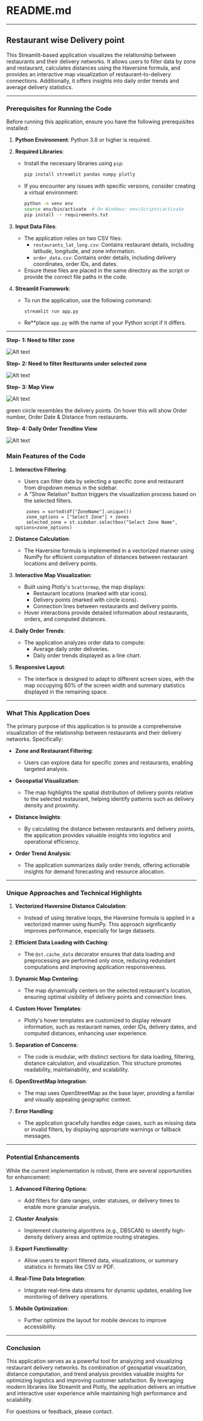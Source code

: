 # README.md

---

## **Restaurant wise Delivery point**

This Streamlit-based application visualizes the relationship between restaurants and their delivery networks. It allows users to filter data by zone and restaurant, calculates distances using the Haversine formula, and provides an interactive map visualization of restaurant-to-delivery connections. Additionally, it offers insights into daily order trends and average delivery statistics.

---

### **Prerequisites for Running the Code**

Before running this application, ensure you have the following prerequisites installed:

1. **Python Environment**: Python 3.8 or higher is required.
2. **Required Libraries**:
   - Install the necessary libraries using `pip`:
     ```bash
     pip install streamlit pandas numpy plotly
     ```
   - If you encounter any issues with specific versions, consider creating a virtual environment:
     ```bash
     python -m venv env
     source env/bin/activate  # On Windows: env\Scripts\activate
     pip install -r requirements.txt
     ```
3. **Input Data Files**:
   - The application relies on two CSV files:
     - `restaurants_lat_long.csv`: Contains restaurant details, including latitude, longitude, and zone information.
     - `order_data.csv`: Contains order details, including delivery coordinates, order IDs, and dates.
   - Ensure these files are placed in the same directory as the script or provide the correct file paths in the code.

4. **Streamlit Framework**:
   - To run the application, use the following command:
     ```bash
     streamlit run app.py
     ```
   - Re**place `app.py` with the name of your Python script if it differs.

---
**Step- 1: Need to filter zone**

![Alt text](images\1.png?raw=true "Title")

**Step- 2: Need to filter Restturants under selected zone**

![Alt text](images\2.png?raw=true "Title")

**Step- 3: Map View**

![Alt text](images\3.png?raw=true "Title")

green circle resembles the delivery points. On hover this will show Order number, Order Date & Distance from restaurants.

**Step- 4: Daily Order Trendline View**

![Alt text](images\4.png?raw=true "Title")

### **Main Features of the Code**

1. **Interactive Filtering**:
   - Users can filter data by selecting a specific zone and restaurant from dropdown menus in the sidebar.
   - A "Show Relation" button triggers the visualization process based on the selected filters.
    ```
        zones = sorted(df["ZoneName"].unique())
        zone_options = ["Select Zone"] + zones
        selected_zone = st.sidebar.selectbox("Select Zone Name", options=zone_options)
    ```

2. **Distance Calculation**:
   - The Haversine formula is implemented in a vectorized manner using NumPy for efficient computation of distances between restaurant locations and delivery points.

3. **Interactive Map Visualization**:
   - Built using Plotly's `Scattermap`, the map displays:
     - Restaurant locations (marked with star icons).
     - Delivery points (marked with circle icons).
     - Connection lines between restaurants and delivery points.
   - Hover interactions provide detailed information about restaurants, orders, and computed distances.

4. **Daily Order Trends**:
   - The application analyzes order data to compute:
     - Average daily order deliveries.
     - Daily order trends displayed as a line chart.

5. **Responsive Layout**:
   - The interface is designed to adapt to different screen sizes, with the map occupying 80% of the screen width and summary statistics displayed in the remaining space.

---

### **What This Application Does**

The primary purpose of this application is to provide a comprehensive visualization of the relationship between restaurants and their delivery networks. Specifically:

- **Zone and Restaurant Filtering**:
  - Users can explore data for specific zones and restaurants, enabling targeted analysis.
  
- **Geospatial Visualization**:
  - The map highlights the spatial distribution of delivery points relative to the selected restaurant, helping identify patterns such as delivery density and proximity.

- **Distance Insights**:
  - By calculating the distance between restaurants and delivery points, the application provides valuable insights into logistics and operational efficiency.

- **Order Trend Analysis**:
  - The application summarizes daily order trends, offering actionable insights for demand forecasting and resource allocation.

---

### **Unique Approaches and Technical Highlights**

1. **Vectorized Haversine Distance Calculation**:
   - Instead of using iterative loops, the Haversine formula is applied in a vectorized manner using NumPy. This approach significantly improves performance, especially for large datasets.

2. **Efficient Data Loading with Caching**:
   - The `@st.cache_data` decorator ensures that data loading and preprocessing are performed only once, reducing redundant computations and improving application responsiveness.

3. **Dynamic Map Centering**:
   - The map dynamically centers on the selected restaurant's location, ensuring optimal visibility of delivery points and connection lines.

4. **Custom Hover Templates**:
   - Plotly's hover templates are customized to display relevant information, such as restaurant names, order IDs, delivery dates, and computed distances, enhancing user experience.

5. **Separation of Concerns**:
   - The code is modular, with distinct sections for data loading, filtering, distance calculation, and visualization. This structure promotes readability, maintainability, and scalability.

6. **OpenStreetMap Integration**:
   - The map uses OpenStreetMap as the base layer, providing a familiar and visually appealing geographic context.

7. **Error Handling**:
   - The application gracefully handles edge cases, such as missing data or invalid filters, by displaying appropriate warnings or fallback messages.

---

### **Potential Enhancements**

While the current implementation is robust, there are several opportunities for enhancement:

1. **Advanced Filtering Options**:
   - Add filters for date ranges, order statuses, or delivery times to enable more granular analysis.

2. **Cluster Analysis**:
   - Implement clustering algorithms (e.g., DBSCAN) to identify high-density delivery areas and optimize routing strategies.

3. **Export Functionality**:
   - Allow users to export filtered data, visualizations, or summary statistics in formats like CSV or PDF.

4. **Real-Time Data Integration**:
   - Integrate real-time data streams for dynamic updates, enabling live monitoring of delivery operations.

5. **Mobile Optimization**:
   - Further optimize the layout for mobile devices to improve accessibility.

---

### **Conclusion**

This application serves as a powerful tool for analyzing and visualizing restaurant delivery networks. Its combination of geospatial visualization, distance computation, and trend analysis provides valuable insights for optimizing logistics and improving customer satisfaction. By leveraging modern libraries like Streamlit and Plotly, the application delivers an intuitive and interactive user experience while maintaining high performance and scalability.

For questions or feedback, please contact.